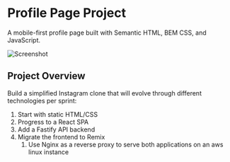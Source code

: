 # Profile Page Project
A mobile-first profile page built with Semantic HTML, BEM CSS, and JavaScript.

![Screenshot](assets/assets/screenshot01.png)

## Project Overview
Build a simplified Instagram clone that will evolve through different technologies per sprint:

1. Start with static HTML/CSS
2. Progress to a React SPA
3. Add a Fastify API backend
4. Migrate the frontend to Remix
    1. Use Nginx as a reverse proxy to serve both applications on an aws linux instance
